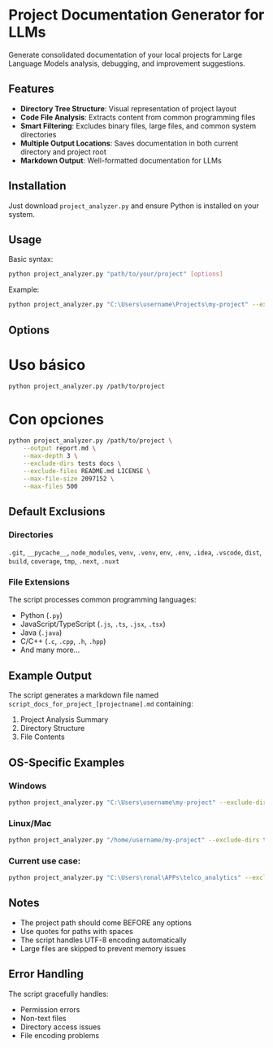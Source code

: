 # Project Documentation Generator for LLMs

Generate consolidated documentation of your local projects for Large Language Models analysis, debugging, and improvement suggestions.

## Features

- **Directory Tree Structure**: Visual representation of project layout
- **Code File Analysis**: Extracts content from common programming files
- **Smart Filtering**: Excludes binary files, large files, and common system directories
- **Multiple Output Locations**: Saves documentation in both current directory and project root
- **Markdown Output**: Well-formatted documentation for LLMs

## Installation

Just download `project_analyzer.py` and ensure Python is installed on your system.

## Usage

Basic syntax:
```bash
python project_analyzer.py "path/to/your/project" [options]
```

Example:
```bash
python project_analyzer.py "C:\Users\username\Projects\my-project" --exclude-dirs ref logs
```

## Options

# Uso básico
```bash
python project_analyzer.py /path/to/project
```

# Con opciones
```bash
python project_analyzer.py /path/to/project \
    --output report.md \
    --max-depth 3 \
    --exclude-dirs tests docs \
    --exclude-files README.md LICENSE \
    --max-file-size 2097152 \
    --max-files 500
```

## Default Exclusions

### Directories
`.git`, `__pycache__`, `node_modules`, `venv`, `.venv`, `env`, `.env`, `.idea`, `.vscode`, `dist`, `build`, `coverage`, `tmp`, `.next`, `.nuxt`

### File Extensions
The script processes common programming languages:
- Python (`.py`)
- JavaScript/TypeScript (`.js`, `.ts`, `.jsx`, `.tsx`)
- Java (`.java`)
- C/C++ (`.c`, `.cpp`, `.h`, `.hpp`)
- And many more...

## Example Output

The script generates a markdown file named `script_docs_for_project_[projectname].md` containing:

1. Project Analysis Summary
2. Directory Structure
3. File Contents

## OS-Specific Examples

### Windows
```bash
python project_analyzer.py "C:\Users\username\my-project" --exclude-dirs temp cache
```

### Linux/Mac
```bash
python project_analyzer.py "/home/username/my-project" --exclude-dirs temp cache
```

### Current use case:
```bash
python project_analyzer.py "C:\Users\ronal\APPs\telco_analytics" --exclude-dirs ref logs
```

## Notes

- The project path should come BEFORE any options
- Use quotes for paths with spaces
- The script handles UTF-8 encoding automatically
- Large files are skipped to prevent memory issues

## Error Handling

The script gracefully handles:
- Permission errors
- Non-text files
- Directory access issues
- File encoding problems